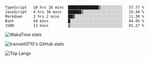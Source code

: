 <!--START_SECTION:waka-->

```txt
TypeScript   10 hrs 28 mins  ██████████████▒░░░░░░░░░░   57.77 %
JavaScript   4 hrs 36 mins   ██████▒░░░░░░░░░░░░░░░░░░   25.44 %
Markdown     2 hrs 2 mins    ██▓░░░░░░░░░░░░░░░░░░░░░░   11.30 %
Bash         44 mins         █░░░░░░░░░░░░░░░░░░░░░░░░   04.05 %
JSON         13 mins         ▒░░░░░░░░░░░░░░░░░░░░░░░░   01.27 %
```
![WakaTime stats](https://github-readme-stats.vercel.app/api/wakatime?username=vietdev0710&theme=transparent)

<!--END_SECTION:waka-->

<!--START_SECTION:stats-->
![tranviet0710's GitHub stats](https://github-readme-stats.vercel.app/api?username=tranviet0710&show_icons=true&theme=transparent&rank_icon=github)
<!--END_SECTION:stats-->

<!--START_SECTION:repo-->
<!--END_SECTION:repo-->

<!--START_SECTION:top-lang-->
![Top Langs](https://github-readme-stats.vercel.app/api/top-langs/?username=tranviet0710&layout=pie&theme=transparent)
<!--END_SECTION:top-lang-->
